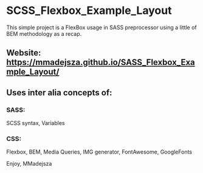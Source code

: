 # SCSS_Flexbox_Example_Layout

This simple project is a FlexBox usage in SASS preprocessor using a little of BEM methodology as a recap.
## Website: https://mmadejsza.github.io/SASS_Flexbox_Example_Layout/
## Uses inter alia concepts of:

### SASS: 
SCSS syntax, Variables 

### CSS: 
Flexbox, BEM, Media Queries, IMG generator, FontAwesome, GoogleFonts

Enjoy, MMadejsza
